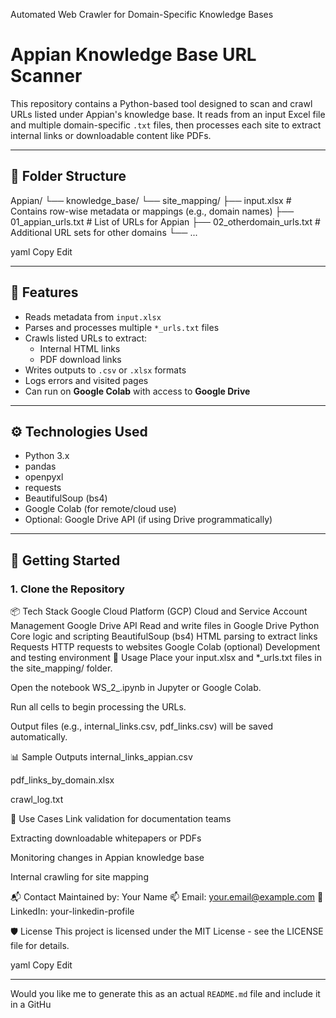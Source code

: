 Automated Web Crawler for Domain-Specific Knowledge Bases

# Appian Knowledge Base URL Scanner

This repository contains a Python-based tool designed to scan and crawl URLs listed under Appian's knowledge base. It reads from an input Excel file and multiple domain-specific `.txt` files, then processes each site to extract internal links or downloadable content like PDFs.

---

## 📂 Folder Structure

Appian/
└── knowledge_base/
└── site_mapping/
├── input.xlsx # Contains row-wise metadata or mappings (e.g., domain names)
├── 01_appian_urls.txt # List of URLs for Appian
├── 02_otherdomain_urls.txt # Additional URL sets for other domains
└── ...

yaml
Copy
Edit

---

## 🎯 Features

- Reads metadata from `input.xlsx`
- Parses and processes multiple `*_urls.txt` files
- Crawls listed URLs to extract:
  - Internal HTML links
  - PDF download links
- Writes outputs to `.csv` or `.xlsx` formats
- Logs errors and visited pages
- Can run on **Google Colab** with access to **Google Drive**

---

## ⚙️ Technologies Used

- Python 3.x
- pandas
- openpyxl
- requests
- BeautifulSoup (bs4)
- Google Colab (for remote/cloud use)
- Optional: Google Drive API (if using Drive programmatically)

---

## 🚀 Getting Started

### 1. Clone the Repository

📦 Tech Stack
Google Cloud Platform (GCP)	Cloud and Service Account Management
Google Drive API	Read and write files in Google Drive
Python	Core logic and scripting
BeautifulSoup (bs4)	HTML parsing to extract links
Requests	HTTP requests to websites
Google Colab (optional)	Development and testing environment
📝 Usage
Place your input.xlsx and *_urls.txt files in the site_mapping/ folder.

Open the notebook WS_2_.ipynb in Jupyter or Google Colab.

Run all cells to begin processing the URLs.

Output files (e.g., internal_links.csv, pdf_links.csv) will be saved automatically.

📊 Sample Outputs
internal_links_appian.csv

pdf_links_by_domain.xlsx

crawl_log.txt

🧠 Use Cases
Link validation for documentation teams

Extracting downloadable whitepapers or PDFs

Monitoring changes in Appian knowledge base

Internal crawling for site mapping

📬 Contact
Maintained by: Your Name
📫 Email: your.email@example.com
💼 LinkedIn: your-linkedin-profile

🛡️ License
This project is licensed under the MIT License - see the LICENSE file for details.

yaml
Copy
Edit

---

Would you like me to generate this as an actual `README.md` file and include it in a GitHu

